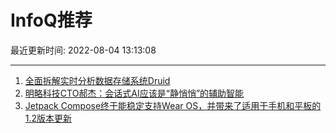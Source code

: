 # InfoQ推荐

最近更新时间: 2022-08-04 13:13:08

--- 
1. [全面拆解实时分析数据存储系统Druid](https://www.infoq.cn/article/rZVXjXqlGNEdDwZdpJ5c) 
2. [明略科技CTO郝杰：会话式AI应该是“静悄悄”的辅助智能](https://www.infoq.cn/article/hq44bi4BhmUv9TuSc5ma) 
3. [Jetpack Compose终于能稳定支持Wear OS，并带来了适用于手机和平板的1.2版本更新](https://www.infoq.cn/article/Qp9CeVh5UAJpLXgGrEHy) 
